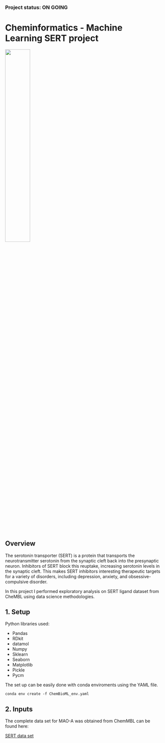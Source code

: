 ### Project status: ON GOING


# Cheminformatics - Machine Learning SERT project

<img src="ML_SERT.gif"  width="40%">

## Overview

The serotonin transporter (SERT) is a protein that transports the neurotransmitter serotonin from the synaptic cleft back into the presynaptic neuron. Inhibitors of SERT block this reuptake, increasing serotonin levels in the synaptic cleft. This makes SERT inhibitors interesting therapeutic targets for a variety of disorders, including depression, anxiety, and obsessive-compulsive disorder.

In this project I performed exploratory analysis on SERT ligand dataset from CheMBL using data science methodologies.


## 1. Setup

Python libraries used:

- Pandas
- RDkit
- datamol
- Numpy
- Sklearn
- Seaborn
- Matplotlib
- Pickle
- Pycm

The set up can be easily done with conda enviroments using the YAML file.

```
conda env create -f ChemBioML_env.yaml
```


## 2. Inputs

The complete data set for MAO-A was obtained from ChemMBL can be found here:

[SERT data set](https://www.ebi.ac.uk/chembl/target_report_card/CHEMBL228/)












